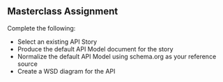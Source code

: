 ## Masterclass Assignment

Complete the following:

 * Select an existing API Story
 * Produce the default API Model document for the story
 * Normalize the default API Model using schema.org as your reference source
 * Create a WSD diagram for the API

